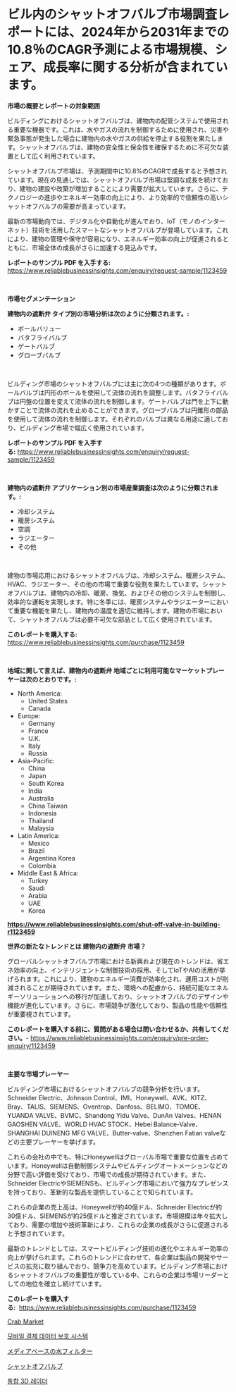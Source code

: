 <p><h1>ビル内のシャットオフバルブ市場調査レポートには、2024年から2031年までの10.8％のCAGR予測による市場規模、シェア、成長率に関する分析が含まれています。</h1></p><p><strong>市場の概要とレポートの対象範囲</strong></p>
<p><p>ビルディングにおけるシャットオフバルブは、建物内の配管システムで使用される重要な機器です。これは、水やガスの流れを制御するために使用され、災害や緊急事態が発生した場合に建物内の水やガスの供給を停止する役割を果たします。シャットオフバルブは、建物の安全性と保全性を確保するために不可欠な装置として広く利用されています。</p><p>シャットオフバルブ市場は、予測期間中に10.8%のCAGRで成長すると予想されています。現在の見通しでは、シャットオフバルブ市場は堅調な成長を続けており、建物の建設や改築が増加することにより需要が拡大しています。さらに、テクノロジーの進歩やエネルギー効率の向上により、より効率的で信頼性の高いシャットオフバルブの需要が高まっています。</p><p>最新の市場動向では、デジタル化や自動化が進んでおり、IoT（モノのインターネット）技術を活用したスマートなシャットオフバルブが登場しています。これにより、建物の管理や保守が容易になり、エネルギー効率の向上が促進されるとともに、市場全体の成長がさらに加速する見込みです。</p></p>
<p><strong>レポートのサンプル PDF を入手する:</strong> <a href="https://www.reliablebusinessinsights.com/enquiry/request-sample/1123459">https://www.reliablebusinessinsights.com/enquiry/request-sample/1123459</a></p>
<p>&nbsp;</p>
<p><strong>市場セグメンテーション</strong></p>
<p><strong>建物内の遮断弁 タイプ別の市場分析は次のように分類されます。:</strong></p>
<p><ul><li>ボールバリュー</li><li>バタフライバルブ</li><li>ゲートバルブ</li><li>グローブバルブ</li></ul></p>
<p>&nbsp;</p>
<p><p>ビルディング市場のシャットオフバルブには主に次の4つの種類があります。ボールバルブは円形のボールを使用して流体の流れを調整します。バタフライバルブは円盤の位置を変えて流体の流れを制御します。ゲートバルブは門を上下に動かすことで流体の流れを止めることができます。グローブバルブは円錐形の部品を使用して流体の流れを制御します。それぞれのバルブは異なる用途に適しており、ビルディング市場で幅広く使用されています。</p></p>
<p><strong>レポートのサンプル PDF を入手する:</strong>&nbsp;<a href="https://www.reliablebusinessinsights.com/enquiry/request-sample/1123459">https://www.reliablebusinessinsights.com/enquiry/request-sample/1123459</a></p>
<p>&nbsp;</p>
<p><strong> 建物内の遮断弁 アプリケーション別の市場産業調査は次のように分類されます。:</strong></p>
<p><ul><li>冷却システム</li><li>暖房システム</li><li>空調</li><li>ラジエーター</li><li>その他</li></ul></p>
<p>&nbsp;</p>
<p><p>建物の市場応用におけるシャットオフバルブは、冷却システム、暖房システム、HVAC、ラジエーター、その他の市場で重要な役割を果たしています。シャットオフバルブは、建物内の冷却、暖房、換気、およびその他のシステムを制御し、効率的な運転を実現します。特に冬季には、暖房システムやラジエーターにおいて重要な機能を果たし、建物内の温度を適切に維持します。建物の市場において、シャットオフバルブは必要不可欠な部品として広く使用されています。</p></p>
<p><strong>このレポートを購入する:</strong>&nbsp; <a href="https://www.reliablebusinessinsights.com/purchase/1123459">https://www.reliablebusinessinsights.com/purchase/1123459</a></p>
<p>&nbsp;</p>
<p><strong>地域に関して言えば、建物内の遮断弁 地域ごとに利用可能なマーケットプレーヤーは次のとおりです。:</strong></p>
<p><ul>
    <li>
        North America:
        <ul>
            <li>United States</li>
            <li>Canada</li>
        </ul>
    </li>
    <li>
        Europe:
        <ul>
            <li>Germany</li>
            <li>France</li>
            <li>U.K.</li>
            <li>Italy</li>
            <li>Russia</li>
        </ul>
    </li>
    <li>
        Asia-Pacific:
        <ul>
            <li>China</li>
            <li>Japan</li>
            <li>South Korea</li>
            <li>India</li>
            <li>Australia</li>
            <li>China Taiwan</li>
            <li>Indonesia</li>
            <li>Thailand</li>
            <li>Malaysia</li>
        </ul>
    </li>
    <li>
        Latin America:
        <ul>
            <li>Mexico</li>
            <li>Brazil</li>
            <li>Argentina Korea</li>
            <li>Colombia</li>
        </ul>
    </li>
    <li>
        Middle East & Africa:
        <ul>
            <li>Turkey</li>
            <li>Saudi</li>
            <li>Arabia</li>
            <li>UAE</li>
            <li>Korea</li>
        </ul>
    </li>
    </ul></p>
<p><strong><a href="https://www.reliablebusinessinsights.com/shut-off-valve-in-building-r1123459">https://www.reliablebusinessinsights.com/shut-off-valve-in-building-r1123459</a></strong>&nbsp;</p>
<p><strong>世界の新たなトレンドとは 建物内の遮断弁 市場？</strong></p>
<p><p>グローバルシャットオフバルブ市場における新興および現在のトレンドは、省エネ効率の向上、インテリジェントな制御技術の採用、そしてIoTやAIの活用が挙げられます。これにより、建物のエネルギー消費が効率化され、運用コストが削減されることが期待されています。また、環境への配慮から、持続可能なエネルギーソリューションへの移行が加速しており、シャットオフバルブのデザインや機能が進化しています。さらに、市場競争が激化しており、製品の性能や信頼性が重要視されています。</p></p>
<p><strong>このレポートを購入する前に、質問がある場合は問い合わせるか、共有してください。</strong>- <a href="https://www.reliablebusinessinsights.com/enquiry/pre-order-enquiry/1123459">https://www.reliablebusinessinsights.com/enquiry/pre-order-enquiry/1123459</a></p>
<p>&nbsp;</p>
<p><strong>主要な市場プレーヤー</strong></p>
<p><p>ビルディング市場におけるシャットオフバルブの競争分析を行います。Schneider Electric、Johnson Control、IMI、Honeywell、AVK、KITZ、Bray、TALIS、SIEMENS、Oventrop、Danfoss、BELIMO、TOMOE、YUANDA VALVE、BVMC、Shandong Yidu Valve、DunAn Valves、HENAN GAOSHEN VALVE、WORLD HVAC STOCK、Hebei Balance-Valve、SHANGHAI DUINENG MFG VALVE、Butter-valve、Shenzhen Fatian valveなどの主要プレーヤーを挙げます。</p><p>これらの会社の中でも、特にHoneywellはグローバル市場で重要な位置を占めています。Honeywellは自動制御システムやビルディングオートメーションなどの分野で高い評価を受けており、市場での成長が期待されています。また、Schneider ElectricやSIEMENSも、ビルディング市場において強力なプレゼンスを持っており、革新的な製品を提供していることで知られています。</p><p>これらの企業の売上高は、Honeywellが約40億ドル、Schneider Electricが約30億ドル、SIEMENSが約25億ドルと推定されています。市場規模は年々拡大しており、需要の増加や技術革新により、これらの企業の成長がさらに促進されると予想されています。</p><p>最新のトレンドとしては、スマートビルディング技術の進化やエネルギー効率の向上が挙げられます。これらのトレンドに合わせて、各企業は製品の開発やサービスの拡充に取り組んでおり、競争力を高めています。ビルディング市場におけるシャットオフバルブの重要性が増している中、これらの企業は市場リーダーとしての地位を確立し続けています。</p></p>
<p><strong>このレポートを購入する:</strong>&nbsp;&nbsp;<a href="https://www.reliablebusinessinsights.com/purchase/1123459">https://www.reliablebusinessinsights.com/purchase/1123459</a></p>
<p><p><a href="https://github.com/sowravmitra0/Market-Research-Report-List-1/blob/main/crab-market.md">Crab Market</a></p><p><a href="https://github.com/anton65482023/Market-Research-Report-List-1/blob/main/1790271113992.md">모바일 결제 데이터 보호 시스템</a></p><p><a href="https://github.com/RudyBoyer2017/Market-Research-Report-List-1/blob/main/1199660121965.md">メディアベースの水フィルター</a></p><p><a href="https://github.com/BrionnaBoyle/Market-Research-Report-List-1/blob/main/8873262121966.md">シャットオフバルブ</a></p><p><a href="https://github.com/Gregost89076vddcv/Market-Research-Report-List-1/blob/main/7921846113993.md">통합 3D 레이더</a></p></p>